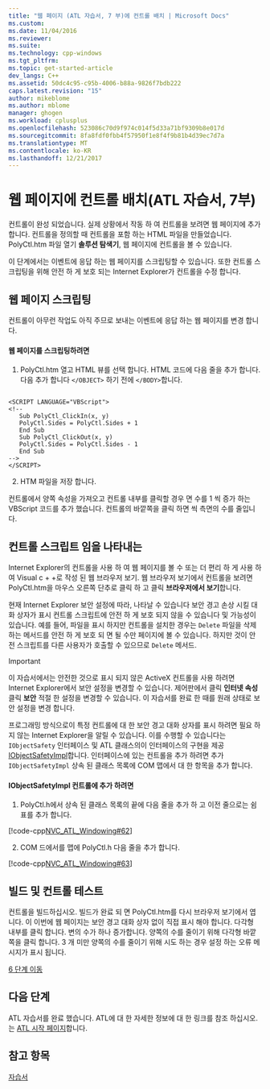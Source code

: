 ```yaml
---
title: "웹 페이지 (ATL 자습서, 7 부)에 컨트롤 배치 | Microsoft Docs"
ms.custom: 
ms.date: 11/04/2016
ms.reviewer: 
ms.suite: 
ms.technology: cpp-windows
ms.tgt_pltfrm: 
ms.topic: get-started-article
dev_langs: C++
ms.assetid: 50dc4c95-c95b-4006-b88a-9826f7bdb222
caps.latest.revision: "15"
author: mikeblome
ms.author: mblome
manager: ghogen
ms.workload: cplusplus
ms.openlocfilehash: 523086c70d9f974c014f5d33a71bf9309b8e017d
ms.sourcegitcommit: 8fa8fdf0fbb4f57950f1e8f4f9b81b4d39ec7d7a
ms.translationtype: MT
ms.contentlocale: ko-KR
ms.lasthandoff: 12/21/2017
---
```

# <a name="putting-the-control-on-a-web-page-atl-tutorial-part-7"></a>웹 페이지에 컨트롤 배치(ATL 자습서, 7부)
컨트롤이 완성 되었습니다. 실제 상황에서 작동 하 여 컨트롤을 보려면 웹 페이지에 추가 합니다. 컨트롤을 정의할 때 컨트롤을 포함 하는 HTML 파일을 만들었습니다. PolyCtl.htm 파일 열기 **솔루션 탐색기**, 웹 페이지에 컨트롤을 볼 수 있습니다.  
  
 이 단계에서는 이벤트에 응답 하는 웹 페이지를 스크립팅할 수 있습니다. 또한 컨트롤 스크립팅을 위해 안전 하 게 보호 되는 Internet Explorer가 컨트롤을 수정 합니다.  
  
## <a name="scripting-the-web-page"></a>웹 페이지 스크립팅  
 컨트롤이 아무런 작업도 아직 주므로 보내는 이벤트에 응답 하는 웹 페이지를 변경 합니다.  
  
#### <a name="to-script-the-web-page"></a>웹 페이지를 스크립팅하려면  
  
1.  PolyCtl.htm 열고 HTML 뷰를 선택 합니다. HTML 코드에 다음 줄을 추가 합니다. 다음 추가 합니다 `</OBJECT>` 하기 전에 `</BODY>`합니다.  
  
 ```  
 
 <SCRIPT LANGUAGE="VBScript">  
 <!--  
    Sub PolyCtl_ClickIn(x, y)  
    PolyCtl.Sides = PolyCtl.Sides + 1  
    End Sub  
    Sub PolyCtl_ClickOut(x, y)  
    PolyCtl.Sides = PolyCtl.Sides - 1  
    End Sub  
 -->  
 </SCRIPT>  
 ```  
  
2.  HTM 파일을 저장 합니다.  
  
 컨트롤에서 양쪽 속성을 가져오고 컨트롤 내부를 클릭할 경우 면 수를 1 씩 증가 하는 VBScript 코드를 추가 했습니다. 컨트롤의 바깥쪽을 클릭 하면 씩 측면의 수를 줄입니다.  
  
## <a name="indicating-that-the-control-is-safe-for-scripting"></a>컨트롤 스크립트 임을 나타내는  
 Internet Explorer의 컨트롤을 사용 하 여 웹 페이지를 볼 수 또는 더 편리 하 게 사용 하 여 Visual c + +로 작성 된 웹 브라우저 보기. 웹 브라우저 보기에서 컨트롤을 보려면 PolyCtl.htm을 마우스 오른쪽 단추로 클릭 하 고 클릭 **브라우저에서 보기**합니다.  
  
 현재 Internet Explorer 보안 설정에 따라, 나타날 수 있습니다 보안 경고 손상 시킬 대화 상자가 표시 컨트롤 스크립트에 안전 하 게 보호 되지 않을 수 있습니다 및 가능성이 있습니다. 예를 들어, 파일을 표시 하지만 컨트롤을 설치한 경우는 `Delete` 파일을 삭제 하는 메서드를 안전 하 게 보호 되 면 될 수만 페이지에 볼 수 있습니다. 하지만 것이 안전 스크립트를 다른 사용자가 호출할 수 있으므로 `Delete` 메서드.  
  
> [!IMPORTANT]
>  이 자습서에서는 안전한 것으로 표시 되지 않은 ActiveX 컨트롤을 사용 하려면 Internet Explorer에서 보안 설정을 변경할 수 있습니다. 제어판에서 클릭 **인터넷 속성** 클릭 **보안** 적절 한 설정을 변경할 수 있습니다. 이 자습서를 완료 한 때를 원래 상태로 보안 설정을 변경 합니다.  
  
 프로그래밍 방식으로이 특정 컨트롤에 대 한 보안 경고 대화 상자를 표시 하려면 필요 하지 않는 Internet Explorer을 알릴 수 있습니다. 이를 수행할 수 있습니다는 `IObjectSafety` 인터페이스 및 ATL 클래스의이 인터페이스의 구현을 제공 [IObjectSafetyImpl](../atl/reference/iobjectsafetyimpl-class.md)합니다. 인터페이스에 있는 컨트롤을 추가 하려면 추가 `IObjectSafetyImpl` 상속 된 클래스 목록에 COM 맵에서 대 한 항목을 추가 합니다.  
  
#### <a name="to-add-iobjectsafetyimpl-to-the-control"></a>IObjectSafetyImpl 컨트롤에 추가 하려면  
  
1.  PolyCtl.h에서 상속 된 클래스 목록의 끝에 다음 줄을 추가 하 고 이전 줄으로는 쉼표를 추가 합니다.  
  
 [!code-cpp[NVC_ATL_Windowing#62](../atl/codesnippet/cpp/putting-the-control-on-a-web-page-atl-tutorial-part-7_1.h)]  
  
2.  COM 드에서를 맵에 PolyCtl.h 다음 줄을 추가 합니다.  
  
 [!code-cpp[NVC_ATL_Windowing#63](../atl/codesnippet/cpp/putting-the-control-on-a-web-page-atl-tutorial-part-7_2.h)]  
  
## <a name="building-and-testing-the-control"></a>빌드 및 컨트롤 테스트  
 컨트롤을 빌드하십시오. 빌드가 완료 되 면 PolyCtl.htm를 다시 브라우저 보기에서 엽니다. 이 이번에 웹 페이지는 보안 경고 대화 상자 없이 직접 표시 해야 합니다. 다각형 내부를 클릭 합니다. 변의 수가 하나 증가합니다. 양쪽의 수를 줄이기 위해 다각형 바깥쪽을 클릭 합니다. 3 개 미만 양쪽의 수를 줄이기 위해 시도 하는 경우 설정 하는 오류 메시지가 표시 됩니다.  
  
 [6 단계 이동](../atl/adding-a-property-page-atl-tutorial-part-6.md)  
  
## <a name="next-steps"></a>다음 단계  
 ATL 자습서를 완료 했습니다. ATL에 대 한 자세한 정보에 대 한 링크를 참조 하십시오.는 [ATL 시작 페이지](../atl/active-template-library-atl-concepts.md)합니다.  
  
## <a name="see-also"></a>참고 항목  
 [자습서](../atl/active-template-library-atl-tutorial.md)

